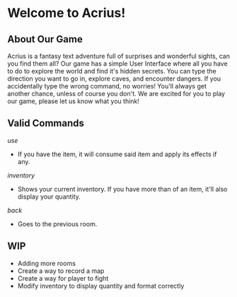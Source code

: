 # Welcome to Acrius!

## About Our Game
Acrius is a fantasy text adventure full of surprises and wonderful sights, can you find them all?
Our game has a simple User Interface where all you have to do to explore the world and find it's hidden secrets. You can type the direction you want to go in, explore caves, and encounter dangers.
If you accidentally type the wrong command, no worries! You'll always get another chance, unless of course you don't.
We are excited for you to play our game, please let us know what you think!

## Valid Commands
*use <item>*
- If you have the item, it will consume said item and apply its effects if any.

*inventory*
- Shows your current inventory. If you have more than of an item, it'll also display your quantity.

*back*
- Goes to the previous room.

## WIP
- Adding more rooms
- Create a way to record a map
- Create a way for player to fight
- Modify inventory to display quantity and format correctly